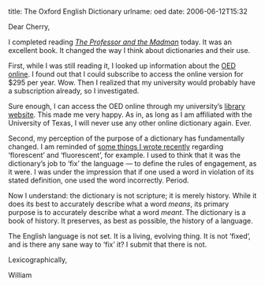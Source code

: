title: The Oxford English Dictionary
urlname: oed
date: 2006-06-12T15:32

Dear Cherry,

I completed reading [_The Professor and the Madman_][a] today. It was an excellent book. It changed the way I think
about dictionaries and their use.

[a]: https://en.wikipedia.org/wiki/The_Surgeon_of_Crowthorne

First, while I was still reading it, I looked up information about the [OED online][b]. I found out that I could
subscribe to access the online version for $295 per year. Wow. Then I realized that my university would probably have a
subscription already, so I investigated.

[b]: https://www.oed.com/

Sure enough, I can access the OED online through my university&#x02bc;s [library website][c]. This made me very happy.
As in, as long as I am affiliated with the University of Texas, I will never use any other online dictionary again.
Ever.

[c]: https://www.lib.utexas.edu/

Second, my perception of the purpose of a dictionary has fundamentally changed. I am reminded of [some things I wrote
recently][d] regarding &lsquo;florescent&rsquo; and &lsquo;fluorescent&rsquo;, for example. I used to think that it was
the dictionary&#x02bc;s job to &lsquo;fix&rsquo; the language &mdash; to define the rules of engagement, as it were. I
was under the impression that if one used a word in violation of its stated definition, one used the word incorrectly.
Period.

[d]: {filename}/articles/2006/04/2006-04-15-new-word.md

Now I understand: the dictionary is not scripture; it is merely history. While it does its best to accurately describe
what a word _means_, its primary purpose is to accurately describe what a word _meant_. The dictionary is a book of
history. It preserves, as best as possible, the history of a language.

The English language is not set. It is a living, evolving thing. It is not &lsquo;fixed&rsquo;, and is there any sane
way to &lsquo;fix&rsquo; it? I submit that there is not.

Lexicographically,

William
